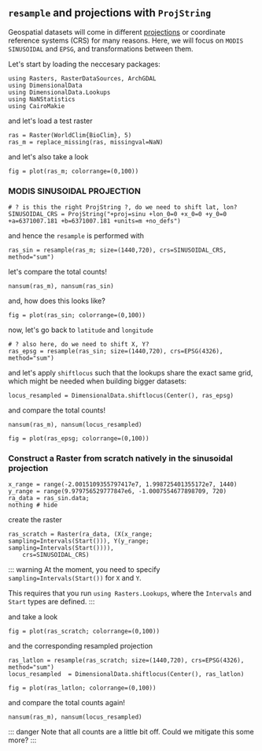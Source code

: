 ## `resample` and projections with `ProjString`

Geospatial datasets will come in different [projections](https://proj.org/en/9.4/operations/projections/index.html) or coordinate reference systems (CRS) for many reasons. Here, we will focus on `MODIS SINUSOIDAL` and `EPSG`, and transformations between them.

Let's start by loading the neccesary packages:

````@example modis
using Rasters, RasterDataSources, ArchGDAL
using DimensionalData
using DimensionalData.Lookups
using NaNStatistics
using CairoMakie
````

and let's load a test raster

````@example modis
ras = Raster(WorldClim{BioClim}, 5)
ras_m = replace_missing(ras, missingval=NaN)
````

and let's also take a look

````@example modis
fig = plot(ras_m; colorrange=(0,100))
````

### MODIS SINUSOIDAL PROJECTION

````@example
# ? is this the right ProjString ?, do we need to shift lat, lon?
SINUSOIDAL_CRS = ProjString("+proj=sinu +lon_0=0 +x_0=0 +y_0=0 +a=6371007.181 +b=6371007.181 +units=m +no_defs")
````

and hence the `resample` is performed with

````@example modis
ras_sin = resample(ras_m; size=(1440,720), crs=SINUSOIDAL_CRS, method="sum")
````

let's compare the total counts!

````@example modis
nansum(ras_m), nansum(ras_sin)
````

and, how does this looks like?

````@example modis
fig = plot(ras_sin; colorrange=(0,100))
````

now, let's go back to `latitude` and `longitude`

````@example modis
# ? also here, do we need to shift X, Y?
ras_epsg = resample(ras_sin; size=(1440,720), crs=EPSG(4326), method="sum")
````

and let's apply `shiftlocus` such that the lookups share the exact same grid, which might be needed when building bigger datasets:

````@example modis
locus_resampled = DimensionalData.shiftlocus(Center(), ras_epsg)
````

and compare the total counts!

````@example modis
nansum(ras_m), nansum(locus_resampled)
````

````@example modis
fig = plot(ras_epsg; colorrange=(0,100))
````

### Construct a Raster from scratch natively in the sinusoidal projection

````@example modis
x_range = range(-2.0015109355797417e7, 1.998725401355172e7, 1440)
y_range = range(9.979756529777847e6, -1.0007554677898709, 720)
ra_data = ras_sin.data;
nothing # hide
````

create the raster

````@example modis
ras_scratch = Raster(ra_data, (X(x_range; sampling=Intervals(Start())), Y(y_range; sampling=Intervals(Start()))),
    crs=SINUSOIDAL_CRS)
````

::: warning
At the moment, you need to specify `sampling=Intervals(Start())` for `X` and `Y`.

This requires that you run `using Rasters.Lookups`, where the `Intervals` and `Start` types are defined.
:::

and take a look

````@example modis
fig = plot(ras_scratch; colorrange=(0,100))
````

and the corresponding resampled projection

````@example modis
ras_latlon = resample(ras_scratch; size=(1440,720), crs=EPSG(4326), method="sum")
locus_resampled  = DimensionalData.shiftlocus(Center(), ras_latlon)
````

````@example modis
fig = plot(ras_latlon; colorrange=(0,100))
````

and compare the total counts again!

````@example modis
nansum(ras_m), nansum(locus_resampled)
````

::: danger
Note that all counts are a little bit off. Could we mitigate this some more?
:::



